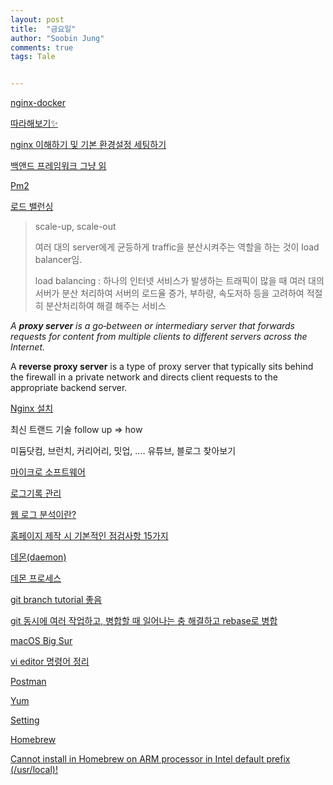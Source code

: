 ```yaml
---
layout: post
title:  "금요일"
author: "Soobin Jung"
comments: true
tags: Tale


---
```


[nginx-docker](https://docs.nginx.com/nginx/admin-guide/installing-nginx/installing-nginx-docker/) 

[따라해보기✨](https://m.blog.naver.com/PostView.nhn?blogId=inajjang97&logNo=221628025502&categoryNo=39&proxyReferer=https:%2F%2Fwww.google.com%2F)

[nginx 이해하기 및 기본 환경설정 세팅하기](https://whatisthenext.tistory.com/123) 

[백앤드 프레임워크 그냥 읽](https://artjjong.tistory.com/7)

[Pm2](https://engineering.linecorp.com/ko/blog/pm2-nodejs/)

[로드 밸런싱](https://nesoy.github.io/articles/2018-06/Load-Balancer)

>scale-up, scale-out
>
>여러 대의 server에게 균등하게 traffic을 분산시켜주는 역할을 하는 것이 load balancer임.
>
>load balancing : 하나의 인터넷 서비스가 발생하는 트래픽이 많을 때 여러 대의 서버가 분산 처리하여 서버의 로드율 증가, 부하량, 속도저하 등을 고려하여 적절히 분산처리하여 해결 해주는 서비스 

*A **proxy server** is a go‑between or intermediary server that forwards requests for content from multiple clients to different servers across the Internet.* 

 A **reverse proxy server** is a type of proxy server that typically sits behind the firewall in a private network and directs client requests to the appropriate backend server.

[Nginx 설치](https://kscory.com/dev/nginx/install)

최신 트랜드 기술 follow up => how

미듐닷컴, 브런치, 커리어리, 밋업, .... 유튜브, 블로그 찾아보기 

[마이크로 소프트웨어](https://www.imaso.co.kr/)

[로그기록 관리](http://publib.boulder.ibm.com/tividd/td/TKS/tks_12_introducing/ko_KO/HTML/adminmst08.htm)

[웹 로그 분석이란?](https://ubnex.tistory.com/111)

[홈페이지 제작 시 기본적인 점검사항 15가지](https://ubnex.tistory.com/105?category=585331)

[데몬(daemon)](https://ko.wikipedia.org/wiki/%EB%8D%B0%EB%AA%AC_(%EC%BB%B4%ED%93%A8%ED%8C%85))

[데몬 프로세스](https://blogger.pe.kr/770)

[git branch tutorial 좋음](https://backlog.com/git-tutorial/kr/stepup/stepup2_3.html)

[git 동시에 여러 작업하고, 병합할 때 일어나는 충 해결하고 rebase로 병합](https://backlog.com/git-tutorial/kr/stepup/stepup2_6.html) 

[macOS Big Sur](https://www.apple.com/kr/macos/big-sur/)

[vi editor 명령어 정리](https://blockdmask.tistory.com/25)

[Postman](https://m.blog.naver.com/PostView.nhn?blogId=pjt3591oo&logNo=221642929410&proxyReferer=https:%2F%2Fwww.google.com%2F)

[Yum](https://access.redhat.com/ko/solutions/82093)

[Setting](https://daddyprogrammer.org/tech-news/?vid=191)

[Homebrew](https://svrforum.com/software/8900) 

 [Cannot install in Homebrew on ARM processor in Intel default prefix (/usr/local)!](https://stackoverflow.com/questions/64963370/error-cannot-install-in-homebrew-on-arm-processor-in-intel-default-prefix-usr)

